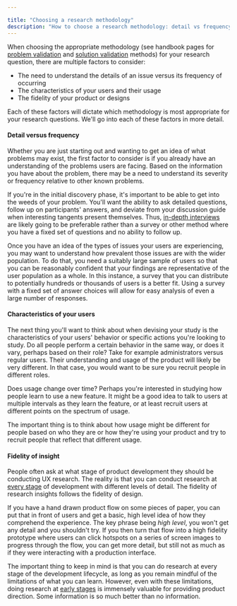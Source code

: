 ```yaml
---

title: "Choosing a research methodology"
description: "How to choose a research methodology: detail vs frequency, user characteristics, and fidelity of insight"
---
```









When choosing the appropriate methodology (see handbook pages for [problem validation](/handbook/product/ux/ux-research/problem-validation-and-methods/) and [solution validation](/handbook/product/ux/ux-research/solution-validation-and-methods/) methods) for your research question, there are multiple factors to consider:

- The need to understand the details of an issue versus its frequency of occurring
- The characteristics of your users and their usage
- The fidelity of your product or designs

Each of these factors will dictate which methodology is most appropriate for your research questions. We'll go into each of these factors in more detail.

#### Detail versus frequency

Whether you are just starting out and wanting to get an idea of what problems may exist, the first factor to consider is if you already have an understanding of the problems users are facing. Based on the information you have about the problem, there may be a need to understand its severity or frequency relative to other known problems.

If you're in the initial discovery phase, it's important to be able to get into the weeds of your problem. You'll want the ability to ask detailed questions, follow up on participants' answers, and deviate from your discussion guide when interesting tangents present themselves. Thus, [in-depth interviews](/handbook/product/ux/ux-research/facilitating-user-interviews/) are likely going to be preferable rather than a survey or other method where you have a fixed set of questions and no ability to follow up.

Once you have an idea of the types of issues your users are experiencing, you may want to understand how prevalent those issues are with the wider population. To do that, you need a suitably large sample of users so that you can be reasonably confident that your findings are representative of the user population as a whole. In this instance, a survey that you can distribute to potentially hundreds or thousands of users is a better fit. Using a survey with a fixed set of answer choices will allow for easy analysis of even a large number of responses.

#### Characteristics of your users

The next thing you'll want to think about when devising your study is the characteristics of your users' behavior or specific actions you're looking to study. Do all people perform a certain behavior in the same way, or does it vary, perhaps based on their role? Take for example administrators versus regular users. Their understanding and usage of the product will likely be very different. In that case, you would want to be sure you recruit people in different roles.

Does usage change over time? Perhaps you're interested in studying how people learn to use a new feature. It might be a good idea to talk to users at multiple intervals as they learn the feature, or at least recruit users at different points on the spectrum of usage.

The important thing is to think about how usage might be different for people based on who they are or how they're using your product and try to recruit people that reflect that different usage.

#### Fidelity of insight

People often ask at what stage of product development they should be conducting UX research. The reality is that you can conduct research at [every stage](/handbook/product-development-flow/#workflow-summary) of development with different levels of detail. The fidelity of research insights follows the fidelity of design.

If you have a hand drawn product flow on some pieces of paper, you can put that in front of users and get a basic, high level idea of how they comprehend the experience. The key phrase being *high level*, you won't get any detail and you shouldn't try. If you then turn that flow into a high fidelity prototype where users can click hotspots on a series of screen images to progress through the flow, you can get more detail, but still not as much as if they were interacting with a production interface.

The important thing to keep in mind is that you can do research at every stage of the development lifecycle, as long as you remain mindful of the limitations of what you can learn. However, even with these limitations, doing research at [early stages](/handbook/product/ux/ux-research/foundational-research/) is immensely valuable for providing product direction. Some information is so much better than no information.

